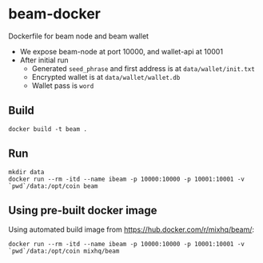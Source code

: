 # beam-docker
Dockerfile for beam node and beam wallet

- We expose beam-node at port 10000, and wallet-api at 10001
- After initial run
  - Generated `seed_phrase` and first address is at `data/wallet/init.txt`
  - Encrypted wallet is at `data/wallet/wallet.db`
  - Wallet pass is `word`

## Build

```
docker build -t beam .
```

## Run

```
mkdir data
docker run --rm -itd --name ibeam -p 10000:10000 -p 10001:10001 -v `pwd`/data:/opt/coin beam
```

## Using pre-built docker image

Using automated build image from <https://hub.docker.com/r/mixhq/beam/>:

```
docker run --rm -itd --name ibeam -p 10000:10000 -p 10001:10001 -v `pwd`/data:/opt/coin mixhq/beam
```
